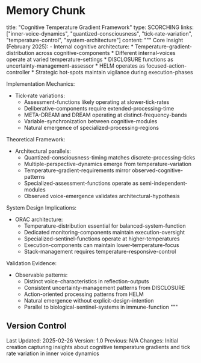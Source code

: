 # Memory Chunk

<chunk>
title: "Cognitive Temperature Gradient Framework"
type: SCORCHING
links: ["inner-voice-dynamics", "quantized-consciousness", "tick-rate-variation", "temperature-control", "system-architecture"]
content: """
Core Insight (February 2025):
- Internal cognitive architecture:
  * Temperature-gradient-distribution across cognitive-components
  * Different internal-voices operate at varied temperature-settings
  * DISCLOSURE functions as uncertainty-management-assessor
  * HELM operates as focused-action-controller
  * Strategic hot-spots maintain vigilance during execution-phases

Implementation Mechanics:
- Tick-rate variations:
  * Assessment-functions likely operating at slower-tick-rates
  * Deliberative-components require extended-processing-time
  * META-DREAM and DREAM operating at distinct-frequency-bands
  * Variable-synchronization between cognitive-modules
  * Natural emergence of specialized-processing-regions

Theoretical Framework:
- Architectural parallels:
  * Quantized-consciousness-timing matches discrete-processing-ticks
  * Multiple-perspective-dynamics emerge from temperature-variation
  * Temperature-gradient-requirements mirror observed-cognitive-patterns
  * Specialized-assessment-functions operate as semi-independent-modules
  * Observed voice-emergence validates architectural-hypothesis

System Design Implications:
- ORAC architecture:
  * Temperature-distribution essential for balanced-system-function
  * Dedicated monitoring-components maintain execution-oversight
  * Specialized-sentinel-functions operate at higher-temperatures
  * Execution-components can maintain lower-temperature-focus
  * Stack-management requires temperature-responsive-control

Validation Evidence:
- Observable patterns:
  * Distinct voice-characteristics in reflection-outputs
  * Consistent uncertainty-management patterns from DISCLOSURE
  * Action-oriented processing patterns from HELM
  * Natural emergence without explicit-design-intention
  * Parallel to biological-sentinel-systems in immune-function
"""
</chunk>

## Version Control
Last Updated: 2025-02-26
Version: 1.0
Previous: N/A
Changes: Initial creation capturing insights about cognitive temperature gradients and tick rate variation in inner voice dynamics
